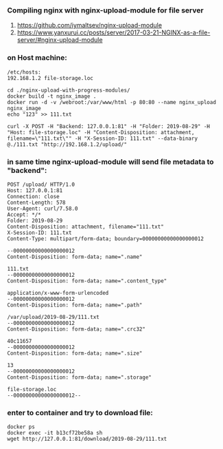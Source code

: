 ### Compiling nginx with nginx-upload-module for file server

1. https://github.com/iymaltsev/nginx-upload-module
2. https://www.yanxurui.cc/posts/server/2017-03-21-NGINX-as-a-file-server/#nginx-upload-module

### on Host machine:

```
/etc/hosts:
192.168.1.2 file-storage.loc

cd ./nginx-upload-with-progress-modules/
docker build -t nginx_image .
docker run -d -v /webroot:/var/www/html -p 80:80 --name nginx_upload nginx_image
echo "123" >> 111.txt

curl -X POST -H "Backend: 127.0.0.1:81" -H "Folder: 2019-08-29" -H "Host: file-storage.loc" -H "Content-Disposition: attachment, filename=\"111.txt\"" -H "X-Session-ID: 111.txt" --data-binary @./111.txt "http://192.168.1.2/upload/"
```

### in same time nginx-upload-module will send file metadata to "backend":

```
POST /upload/ HTTP/1.0
Host: 127.0.0.1:81
Connection: close
Content-Length: 578
User-Agent: curl/7.58.0
Accept: */*
Folder: 2019-08-29
Content-Disposition: attachment, filename="111.txt"
X-Session-ID: 111.txt
Content-Type: multipart/form-data; boundary=00000000000000000012

--00000000000000000012
Content-Disposition: form-data; name=".name"

111.txt
--00000000000000000012
Content-Disposition: form-data; name=".content_type"

application/x-www-form-urlencoded
--00000000000000000012
Content-Disposition: form-data; name=".path"

/var/upload/2019-08-29/111.txt
--00000000000000000012
Content-Disposition: form-data; name=".crc32"

40c11657
--00000000000000000012
Content-Disposition: form-data; name=".size"

13
--00000000000000000012
Content-Disposition: form-data; name=".storage"

file-storage.loc
--00000000000000000012--
```

### enter to container and try to download file:

```
docker ps
docker exec -it b13cf72be58a sh
wget http://127.0.0.1:81/download/2019-08-29/111.txt
```
